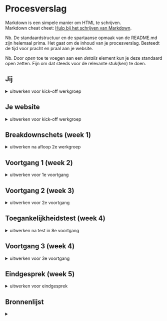 # Procesverslag
Markdown is een simpele manier om HTML te schrijven.  
Markdown cheat cheet: [Hulp bij het schrijven van Markdown](https://github.com/adam-p/markdown-here/wiki/Markdown-Cheatsheet).

Nb. De standaardstructuur en de spartaanse opmaak van de README.md zijn helemaal prima. Het gaat om de inhoud van je procesverslag. Besteedt de tijd voor pracht en praal aan je website.

Nb. Door *open* toe te voegen aan een *details* element kun je deze standaard open zetten. Fijn om dat steeds voor de relevante stuk(ken) te doen.





## Jij

<details>
<summary>uitwerken voor kick-off werkgroep</summary>

### Auteur:
Nina Vens

#### Je startniveau:
Rood

#### Je focus:
Responsive
 
</details>





## Je website

<details>
<summary>uitwerken voor kick-off werkgroep</summary>


### Je opdracht:
https://www.etq-amsterdam.com


#### Screenshot(s) van de eerste pagina (small screen): 
homepage
<img src="images/ETQfirstPage.png" width="375px" alt="homepage">


#### Screenshot(s) van de tweede pagina (small screen):
shoecare
<img src="images/ETQ2ndPage.png" width="375px" alt="shoecare">
<img src="images/ETQ2ndPage2.png" width="375px" alt="shoecare2">
 
</details>





## Breakdownschets (week 1)

<details>
<summary>uitwerken na afloop 2e werkgroep</summary>

### de hele pagina: 
<img src="images/breakdownETQ.png" width="375px" alt="breakdown van de hele pagina">


</details>





## Voortgang 1 (week 2)

<details>
<summary>uitwerken voor 1e voortgang</summary>

### Stand van zaken
Als ik eenmaal begin met coderen/programmeren pak ik het weer snel op.
-
Stand van zaken:
- homepagina is af (responsive en wel)
- nu verder met de tweede pagina

### Agenda voor meeting
samen met je groepje opstellen

| Nina (ik)      | Mick               | Sarah            | 
| ---            | ---                | ---              | 
| x              | Uitlijnen tekst in | ?                | 
|                | de hoogte          |                  | 
|                |                    |                  | 


### Verslag van meeting
hier na afloop snel de uitkomsten van de meeting vastleggen

- loop prima op schema
- op school werken kan ook
- handig om met wat studenten samen wat te doen
- 1 + 1 = 3

</details>





## Voortgang 2 (week 3)

<details>
<summary>uitwerken voor 2e voortgang</summary>

### Stand van zaken
hier dit ging goed & dit was lastig (neem ook screenshots op van delen van je website en code)


### Agenda voor meeting
samen met je groepje opstellen

| student 1      | student 2          | student 3    | student 4        |
| ---            | ---                | ---          | ---              |
| dit bespreken  | en dit             | en ik dit    | en dan ik dat    |
| en dat ook nog | dit als er tijd is | nog een punt | dit wil ik zeker |
| ...            | ...                | ...          | ...              |


### Verslag van meeting
hier na afloop snel de uitkomsten van de meeting vastleggen

- punt 1
- punt 2
- nog een punt
- ...

</details>





## Toegankelijkheidstest (week 4)

<details>
<summary>uitwerken na test in 8e voortgang</summary>

### Bevindingen
Lijst met je bevindingen die in de test naar voren kwamen:

#### Titel eerste bevinding
Hier korte omschrijving (met indien nodig een afbeelding)

Hier een omschrijving van hoe het opgelost kan worden (met indien nodig een afbeelding)


#### Titel tweede bevinding. 
Hier korte omschrijving (met indien nodig een afbeelding)

Hier een omschrijving van hoe het opgelost kan worden (met indien nodig een afbeelding)


#### Titel volgende bevinding. 
Hier korte omschrijving (met indien nodig een afbeelding)

Hier een omschrijving van hoe het opgelost kan worden (met indien nodig een afbeelding)


#### Titel nog een bevinding. 
Hier korte omschrijving (met indien nodig een afbeelding)

Hier een omschrijving van hoe het opgelost kan worden (met indien nodig een afbeelding)

</details>





## Voortgang 3 (week 4)

<details>
<summary>uitwerken voor 3e voortgang</summary>

### Stand van zaken
hier dit ging goed & dit was lastig (neem ook screenshots op van delen van je website en code)


### Agenda voor meeting
samen met je groepje opstellen

| student 1      | student 2          | student 3    | student 4        |
| ---            | ---                | ---          | ---              |
| dit bespreken  | en dit             | en ik dit    | en dan ik dat    |
| en dat ook nog | dit als er tijd is | nog een punt | dit wil ik zeker |
| ...            | ...                | ...          | ...              |


### Verslag van meeting
hier na afloop snel de uitkomsten van de meeting vastleggen

- punt 1
- punt 2
- nog een punt
- ...

</details>





## Eindgesprek (week 5)

<details>
<summary>uitwerken voor eindgesprek</summary>

### Stand van zaken
hier dit ging goed & dit was lastig (neem ook screenshots op van delen van je website en code)

### Screenshot(s)

hier screenshot(s) van je eindresultaat

</details>





## Bronnenlijst

<details>
<summary></summary>

### Html
1. svg tag: https://developer.mozilla.org/en-US/docs/Web/SVG/Element/svg
2. bron 2
3. ...

### CSS
1. user-select: https://developer.mozilla.org/en-US/docs/Web/CSS/user-select
2. bron 2
3. ...

### Javascript
1. getElementsByTagName: https://stackoverflow.com/questions/17349081/change-style-of-all-elements-using-getelementsbytagname
2. detect screen width: https://stackoverflow.com/questions/31162606/how-to-detect-screen-size-for-responsive-web-design
3. reload after resize: https://stackoverflow.com/questions/14915653/refresh-page-on-resize-with-javascript-or-jquery
4. addEventListener 'mouseout': https://developer.mozilla.org/en-US/docs/Web/API/Element/mouseout_event

</details>